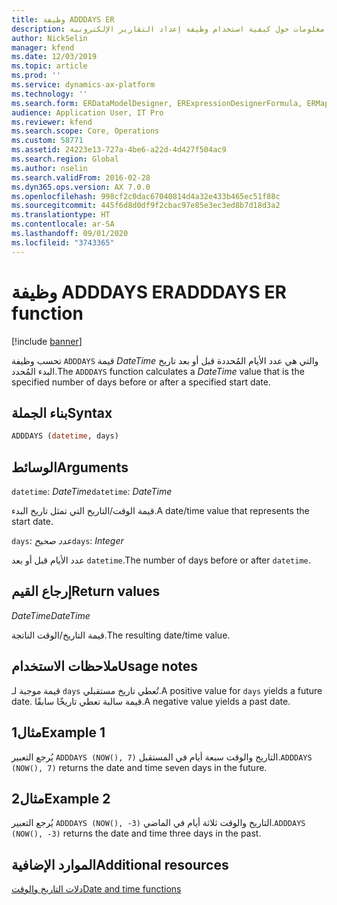 ```yaml
---
title: وظيفة ADDDAYS ER
description: يوفر هذا الموضوع معلومات حول كيفية استخدام وظيفة إعداد التقارير الإلكترونية ADDDAYS (ER).
author: NickSelin
manager: kfend
ms.date: 12/03/2019
ms.topic: article
ms.prod: ''
ms.service: dynamics-ax-platform
ms.technology: ''
ms.search.form: ERDataModelDesigner, ERExpressionDesignerFormula, ERMappedFormatDesigner, ERModelMappingDesigner
audience: Application User, IT Pro
ms.reviewer: kfend
ms.search.scope: Core, Operations
ms.custom: 58771
ms.assetid: 24223e13-727a-4be6-a22d-4d427f504ac9
ms.search.region: Global
ms.author: nselin
ms.search.validFrom: 2016-02-28
ms.dyn365.ops.version: AX 7.0.0
ms.openlocfilehash: 998cf2c0dac67040814d4a32e433b465ec51f88c
ms.sourcegitcommit: 445f6d8d0df9f2cbac97e85e3ec3ed8b7d18d3a2
ms.translationtype: HT
ms.contentlocale: ar-SA
ms.lasthandoff: 09/01/2020
ms.locfileid: "3743365"
---
```

# <a name="adddays-er-function"></a><span data-ttu-id="72314-103">وظيفة ADDDAYS ER</span><span class="sxs-lookup"><span data-stu-id="72314-103">ADDDAYS ER function</span></span>

[!include [banner](../includes/banner.md)]

<span data-ttu-id="72314-104">تحسب وظيفة `ADDDAYS` قيمة *DateTime* والتي هي عدد الأيام المُحددة قبل أو بعد تاريخ البدء المُحدد.</span><span class="sxs-lookup"><span data-stu-id="72314-104">The `ADDDAYS` function calculates a *DateTime* value that is the specified number of days before or after a specified start date.</span></span>

## <a name="syntax"></a><span data-ttu-id="72314-105">بناء الجملة</span><span class="sxs-lookup"><span data-stu-id="72314-105">Syntax</span></span>

```vb
ADDDAYS (datetime, days)
```

## <a name="arguments"></a><span data-ttu-id="72314-106">الوسائط</span><span class="sxs-lookup"><span data-stu-id="72314-106">Arguments</span></span>

<span data-ttu-id="72314-107">`datetime`: *DateTime*</span><span class="sxs-lookup"><span data-stu-id="72314-107">`datetime`: *DateTime*</span></span>

<span data-ttu-id="72314-108">قيمة الوقت/التاريخ التي تمثل تاريخ البدء.</span><span class="sxs-lookup"><span data-stu-id="72314-108">A date/time value that represents the start date.</span></span>

<span data-ttu-id="72314-109">`days`: *عدد صحيح*</span><span class="sxs-lookup"><span data-stu-id="72314-109">`days`: *Integer*</span></span>

<span data-ttu-id="72314-110">عدد الأيام قبل أو بعد `datetime`.</span><span class="sxs-lookup"><span data-stu-id="72314-110">The number of days before or after `datetime`.</span></span>

## <a name="return-values"></a><span data-ttu-id="72314-111">إرجاع القيم</span><span class="sxs-lookup"><span data-stu-id="72314-111">Return values</span></span>

<span data-ttu-id="72314-112">*DateTime*</span><span class="sxs-lookup"><span data-stu-id="72314-112">*DateTime*</span></span>

<span data-ttu-id="72314-113">قيمة التاريخ/الوقت الناتجة.</span><span class="sxs-lookup"><span data-stu-id="72314-113">The resulting date/time value.</span></span>

## <a name="usage-notes"></a><span data-ttu-id="72314-114">ملاحظات الاستخدام</span><span class="sxs-lookup"><span data-stu-id="72314-114">Usage notes</span></span>

<span data-ttu-id="72314-115">قيمة موجبة لـ `days` تُعطي تاريخ مستقبلي.</span><span class="sxs-lookup"><span data-stu-id="72314-115">A positive value for `days` yields a future date.</span></span> <span data-ttu-id="72314-116">قيمة سالبة تعطي تاريخًا سابقًا.</span><span class="sxs-lookup"><span data-stu-id="72314-116">A negative value yields a past date.</span></span>

## <a name="example-1"></a><span data-ttu-id="72314-117">مثال1</span><span class="sxs-lookup"><span data-stu-id="72314-117">Example 1</span></span>

<span data-ttu-id="72314-118">يُرجع التعبير `ADDDAYS (NOW(), 7)` التاريخ والوقت سبعة أيام في المستقبل.</span><span class="sxs-lookup"><span data-stu-id="72314-118">`ADDDAYS (NOW(), 7)` returns the date and time seven days in the future.</span></span>

## <a name="example-2"></a><span data-ttu-id="72314-119">مثال2</span><span class="sxs-lookup"><span data-stu-id="72314-119">Example 2</span></span>

<span data-ttu-id="72314-120">يُرجع التعبير `ADDDAYS (NOW(), -3)` التاريخ والوقت ثلاثة أيام في الماضي.</span><span class="sxs-lookup"><span data-stu-id="72314-120">`ADDDAYS (NOW(), -3)` returns the date and time three days in the past.</span></span>

## <a name="additional-resources"></a><span data-ttu-id="72314-121">الموارد الإضافية</span><span class="sxs-lookup"><span data-stu-id="72314-121">Additional resources</span></span>

[<span data-ttu-id="72314-122">دلات التاريخ والوقت</span><span class="sxs-lookup"><span data-stu-id="72314-122">Date and time functions</span></span>](er-functions-category-datetime.md)
